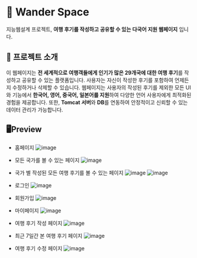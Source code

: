 # 🛫 Wander Space

지능웹설계 프로젝트, **여행 후기를 작성하고 공유할 수 있는 다국어 지원 웹페이지** 입니다.

## 📑 프로젝트 소개

이 웹페이지는 **전 세계적으로 여행객들에게 인기가 많은 29개국에 대한 여행 후기**를 작성하고 공유할 수 있는 플랫폼입니다.
사용자는 자신이 작성한 후기를 포함하여 언제든지 수정하거나 삭제할 수 있습니다.
웹페이지는 사용자의 작성된 후기를 제외한 모든 UI와 기능에서 **한국어, 영어, 중국어, 일본어를 지원**하여 다양한 언어 사용자에게 최적화된 경험을 제공합니다.
또한, **Tomcat 서버**와 **DB**를 연동하여 안정적이고 신뢰할 수 있는 데이터 관리가 가능합니다.

## 🖥Preview

- 홈페이지
![image](https://github.com/user-attachments/assets/133f9fa3-9e18-4cd6-aae4-5d06aae43d84)

- 모든 국가를 볼 수 있는 페이지
![image](https://github.com/user-attachments/assets/1b270d6a-878f-4559-a251-8140edd9aa69)

- 국가 별 작성된 모든 여행 후기를 볼 수 있는 페이지
![image](https://github.com/user-attachments/assets/1ed9e08e-c6c0-4779-9c00-002f4b2f41f9)
![image](https://github.com/user-attachments/assets/7fc49c7c-bdd1-4d17-baac-5ec8b1af54b6)

- 로그인
![image](https://github.com/user-attachments/assets/3f93e456-ce44-489c-8b51-50340190b53a)

- 회원가입
![image](https://github.com/user-attachments/assets/6969242d-7e5b-43da-bb29-79f06ef4be5e)

- 마이페이지
![image](https://github.com/user-attachments/assets/7faa8efc-466f-4b40-963b-6ad00276eb0a)

- 여행 후기 작성 페이지
![image](https://github.com/user-attachments/assets/125e35f9-0351-42cb-96d8-0ba83bfc8691)

- 최근 7일간 본 여행 후기 페이지
![image](https://github.com/user-attachments/assets/fb86e4a2-59d3-408d-a537-1eb7f8aaca47)

- 여행 후기 수정 페이지
![image](https://github.com/user-attachments/assets/541af14c-6652-4672-9907-c977d6ad84b3)

